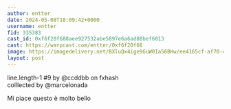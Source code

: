 ```yaml
---
author: entter
date: 2024-05-08T18:09:42+0000
username: entter
fid: 335383
cast_id: 0xf6f20f688aee927532abe5897e6a6ad88bef6013
cast: https://warpcast.com/entter/0xf6f20f68
image: https://imagedelivery.net/BXluQx4ige9GuW0Ia56BHw/ee4165cf-af70-4eb9-af74-366d06bcf600/original
layout: post
---
```

line.length-1 #9 by @ccddbb on fxhash  
colllected by @marcelonada   
  
Mi piace questo è molto bello  

<img src='https://imagedelivery.net/BXluQx4ige9GuW0Ia56BHw/ee4165cf-af70-4eb9-af74-366d06bcf600/original' alt='' referrerpolicy='no-referrer'/>